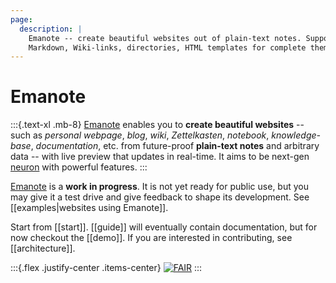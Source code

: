 ```yaml
---
page:
  description: |
    Emanote -- create beautiful websites out of plain-text notes. Supports
    Markdown, Wiki-links, directories, HTML templates for complete theming.
---
```

# Emanote

:::{.text-xl .mb-8}
[Emanote][gh] enables you to **create beautiful websites** -- such as *personal webpage*, *blog*, *wiki*, *Zettelkasten*, *notebook*, *knowledge-base*, *documentation*, etc. from future-proof **plain-text notes** and arbitrary data -- with live preview that updates in real-time. It aims to be next-gen [neuron](https://neuron.zettel.page/) with powerful features.
:::

[Emanote][gh] is a **work in progress**. It is not yet ready for public use, but you may give it a test drive and give feedback to shape its development. See [[examples|websites using Emanote]].

Start from [[start]]. [[guide]] will eventually contain documentation, but for now checkout the [[demo]]. If you are interested in contributing, see [[architecture]].

:::{.flex .justify-center .items-center}
[![FAIR](https://img.shields.io/badge/FAIR-pledge-blue)](https://www.fairforall.org/about/)
:::

[gh]: https://github.com/srid/emanote
